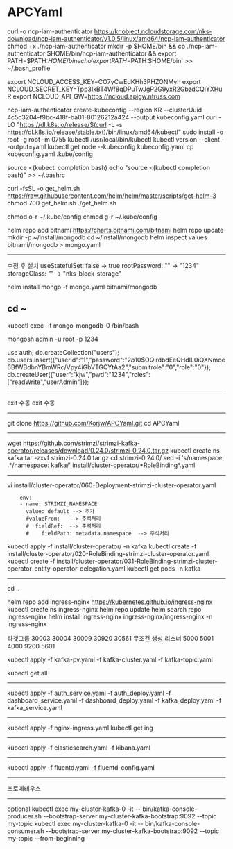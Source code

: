 # APCYaml

curl -o ncp-iam-authenticator https://kr.object.ncloudstorage.com/nks-download/ncp-iam-authenticator/v1.0.5/linux/amd64/ncp-iam-authenticator
chmod +x ./ncp-iam-authenticator
mkdir -p $HOME/bin && cp ./ncp-iam-authenticator $HOME/bin/ncp-iam-authenticator && export PATH=$PATH:$HOME/bin
echo 'export PATH=$PATH:$HOME/bin' >> ~/.bash_profile

export NCLOUD_ACCESS_KEY=CO7yCwEdKHh3PHZONMyh
export NCLOUD_SECRET_KEY=Tpp3IxBT4Wf8qDPuTwJgP2G9yxR2GbzdCQlYXHuR
export NCLOUD_API_GW=https://ncloud.apigw.ntruss.com

ncp-iam-authenticator create-kubeconfig --region KR --clusterUuid 4c5c3204-f9bc-418f-ba01-80126212a424 --output kubeconfig.yaml
curl -LO "https://dl.k8s.io/release/$(curl -L -s https://dl.k8s.io/release/stable.txt)/bin/linux/amd64/kubectl"
sudo install -o root -g root -m 0755 kubectl /usr/local/bin/kubectl
kubectl version --client --output=yaml
kubectl get node --kubeconfig kubeconfig.yaml
cp kubeconfig.yaml .kube/config

source <(kubectl completion bash)
echo "source <(kubectl completion bash)" >> ~/.bashrc

curl -fsSL -o get_helm.sh https://raw.githubusercontent.com/helm/helm/master/scripts/get-helm-3
chmod 700 get_helm.sh
./get_helm.sh

chmod o-r ~/.kube/config
chmod g-r ~/.kube/config

helm repo add bitnami https://charts.bitnami.com/bitnami
helm repo update
mkdir -p ~/install/mongodb
cd ~/install/mongodb
helm inspect values bitnami/mongodb > mongo.yaml

---

수정 후 설치
useStatefulSet: false -> true
rootPassword: "" -> "1234"
storageClass: "" -> "nks-block-storage"

helm install mongo -f mongo.yaml bitnami/mongodb

## cd ~

kubectl exec -it mongo-mongodb-0 /bin/bash

mongosh admin -u root -p 1234

use auth;
db.createCollection("users");
db.users.insert({"userid":"1","password":"$2b$10$OQlrdbdEeQHdIL0iQXNmqe6BfWBdbnYBmWRc/Vpy4iGbVTGQYtAa2","submitrole":"0","role":"0"});
db.createUser({"user":"kjw","pwd":"1234","roles":["readWrite","userAdmin"]});

---

exit 수동
exit 수동

---

git clone https://github.com/Korjw/APCYaml.git
cd APCYaml

---

wget https://github.com/strimzi/strimzi-kafka-operator/releases/download/0.24.0/strimzi-0.24.0.tar.gz
kubectl create ns kafka
tar -zxvf strimzi-0.24.0.tar.gz
cd strimzi-0.24.0/
sed -i 's/namespace: .*/namespace: kafka/' install/cluster-operator/*RoleBinding\*.yaml

---

vi install/cluster-operator/060-Deployment-strimzi-cluster-operator.yaml

        env:
        - name: STRIMZI_NAMESPACE
          value: default --> 추가
          #valueFrom:   --> 주석처리
          #  fieldRef:  --> 주석처리
          #    fieldPath: metadata.namespace  --> 주석처리

kubectl apply -f install/cluster-operator/ -n kafka
kubectl create -f install/cluster-operator/020-RoleBinding-strimzi-cluster-operator.yaml
kubectl create -f install/cluster-operator/031-RoleBinding-strimzi-cluster-operator-entity-operator-delegation.yaml
kubectl get pods -n kafka

---

cd ..

helm repo add ingress-nginx https://kubernetes.github.io/ingress-nginx
kubectl create ns ingress-nginx
helm repo update
helm search repo ingress-nginx
helm install ingress-nginx ingress-nginx/ingress-nginx -n ingress-nginx

타겟그룹 30003 30004 30009 30920 30561 무조건 생성
리스너 5000 5001 4000 9200 5601

kubectl apply -f kafka-pv.yaml -f kafka-cluster.yaml -f kafka-topic.yaml

kubectl get all

---

kubectl apply -f auth_service.yaml -f auth_deploy.yaml -f dashboard_service.yaml -f dashboard_deploy.yaml -f kafka_deploy.yaml -f kafka_service.yaml

---

kubectl apply -f nginx-ingress.yaml
kubectl get ing

---

kubectl apply -f elasticsearch.yaml -f kibana.yaml

---

kubectl apply -f fluentd.yaml -f fluentd-config.yaml

---

프로메테우스

---

optional
kubectl exec my-cluster-kafka-0 -it -- bin/kafka-console-producer.sh --bootstrap-server my-cluster-kafka-bootstrap:9092 --topic my-topic
kubectl exec my-cluster-kafka-0 -it -- bin/kafka-console-consumer.sh --bootstrap-server my-cluster-kafka-bootstrap:9092 --topic my-topic --from-beginning
